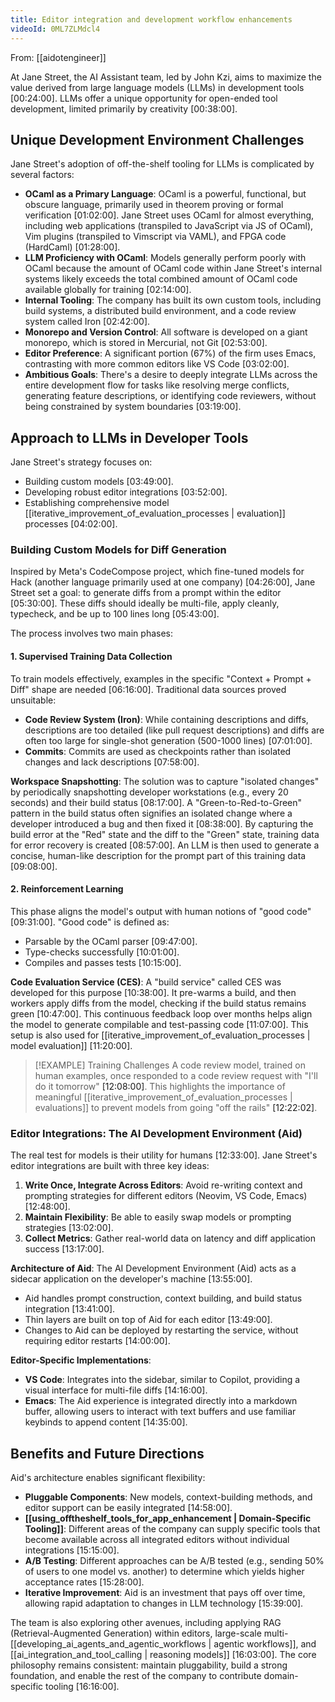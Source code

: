 ```yaml
---
title: Editor integration and development workflow enhancements
videoId: 0ML7ZLMdcl4
---
```


From: [[aidotengineer]] <br/> 

At Jane Street, the AI Assistant team, led by John Kzi, aims to maximize the value derived from large language models (LLMs) in development tools <a class="yt-timestamp" data-t="00:24:00">[00:24:00]</a>. LLMs offer a unique opportunity for open-ended tool development, limited primarily by creativity <a class="yt-timestamp" data-t="00:38:00">[00:38:00]</a>.

## Unique Development Environment Challenges

Jane Street's adoption of off-the-shelf tooling for LLMs is complicated by several factors:
*   **OCaml as a Primary Language**: OCaml is a powerful, functional, but obscure language, primarily used in theorem proving or formal verification <a class="yt-timestamp" data-t="01:02:00">[01:02:00]</a>. Jane Street uses OCaml for almost everything, including web applications (transpiled to JavaScript via JS of OCaml), Vim plugins (transpiled to Vimscript via VAML), and FPGA code (HardCaml) <a class="yt-timestamp" data-t="01:28:00">[01:28:00]</a>.
*   **LLM Proficiency with OCaml**: Models generally perform poorly with OCaml because the amount of OCaml code within Jane Street's internal systems likely exceeds the total combined amount of OCaml code available globally for training <a class="yt-timestamp" data-t="02:14:00">[02:14:00]</a>.
*   **Internal Tooling**: The company has built its own custom tools, including build systems, a distributed build environment, and a code review system called Iron <a class="yt-timestamp" data-t="02:42:00">[02:42:00]</a>.
*   **Monorepo and Version Control**: All software is developed on a giant monorepo, which is stored in Mercurial, not Git <a class="yt-timestamp" data-t="02:53:00">[02:53:00]</a>.
*   **Editor Preference**: A significant portion (67%) of the firm uses Emacs, contrasting with more common editors like VS Code <a class="yt-timestamp" data-t="03:02:00">[03:02:00]</a>.
*   **Ambitious Goals**: There's a desire to deeply integrate LLMs across the entire development flow for tasks like resolving merge conflicts, generating feature descriptions, or identifying code reviewers, without being constrained by system boundaries <a class="yt-timestamp" data-t="03:19:00">[03:19:00]</a>.

## Approach to LLMs in Developer Tools

Jane Street's strategy focuses on:
*   Building custom models <a class="yt-timestamp" data-t="03:49:00">[03:49:00]</a>.
*   Developing robust editor integrations <a class="yt-timestamp" data-t="03:52:00">[03:52:00]</a>.
*   Establishing comprehensive model [[iterative_improvement_of_evaluation_processes | evaluation]] processes <a class="yt-timestamp" data-t="04:02:00">[04:02:00]</a>.

### Building Custom Models for Diff Generation

Inspired by Meta's CodeCompose project, which fine-tuned models for Hack (another language primarily used at one company) <a class="yt-timestamp" data-t="04:26:00">[04:26:00]</a>, Jane Street set a goal: to generate diffs from a prompt within the editor <a class="yt-timestamp" data-t="05:30:00">[05:30:00]</a>. These diffs should ideally be multi-file, apply cleanly, typecheck, and be up to 100 lines long <a class="yt-timestamp" data-t="05:43:00">[05:43:00]</a>.

The process involves two main phases:

#### 1. Supervised Training Data Collection

To train models effectively, examples in the specific "Context + Prompt + Diff" shape are needed <a class="yt-timestamp" data-t="06:16:00">[06:16:00]</a>. Traditional data sources proved unsuitable:
*   **Code Review System (Iron)**: While containing descriptions and diffs, descriptions are too detailed (like pull request descriptions) and diffs are often too large for single-shot generation (500-1000 lines) <a class="yt-timestamp" data-t="07:01:00">[07:01:00]</a>.
*   **Commits**: Commits are used as checkpoints rather than isolated changes and lack descriptions <a class="yt-timestamp" data-t="07:58:00">[07:58:00]</a>.

**Workspace Snapshotting**: The solution was to capture "isolated changes" by periodically snapshotting developer workstations (e.g., every 20 seconds) and their build status <a class="yt-timestamp" data-t="08:17:00">[08:17:00]</a>. A "Green-to-Red-to-Green" pattern in the build status often signifies an isolated change where a developer introduced a bug and then fixed it <a class="yt-timestamp" data-t="08:38:00">[08:38:00]</a>. By capturing the build error at the "Red" state and the diff to the "Green" state, training data for error recovery is created <a class="yt-timestamp" data-t="08:57:00">[08:57:00]</a>. An LLM is then used to generate a concise, human-like description for the prompt part of this training data <a class="yt-timestamp" data-t="09:08:00">[09:08:00]</a>.

#### 2. Reinforcement Learning

This phase aligns the model's output with human notions of "good code" <a class="yt-timestamp" data-t="09:31:00">[09:31:00]</a>. "Good code" is defined as:
*   Parsable by the OCaml parser <a class="yt-timestamp" data-t="09:47:00">[09:47:00]</a>.
*   Type-checks successfully <a class="yt-timestamp" data-t="10:01:00">[10:01:00]</a>.
*   Compiles and passes tests <a class="yt-timestamp" data-t="10:15:00">[10:15:00]</a>.

**Code Evaluation Service (CES)**: A "build service" called CES was developed for this purpose <a class="yt-timestamp" data-t="10:38:00">[10:38:00]</a>. It pre-warms a build, and then workers apply diffs from the model, checking if the build status remains green <a class="yt-timestamp" data-t="10:47:00">[10:47:00]</a>. This continuous feedback loop over months helps align the model to generate compilable and test-passing code <a class="yt-timestamp" data-t="11:07:00">[11:07:00]</a>. This setup is also used for [[iterative_improvement_of_evaluation_processes | model evaluation]] <a class="yt-timestamp" data-t="11:20:00">[11:20:00]</a>.

> [!EXAMPLE] Training Challenges
> A code review model, trained on human examples, once responded to a code review request with "I'll do it tomorrow" <a class="yt-timestamp" data-t="12:08:00">[12:08:00]</a>. This highlights the importance of meaningful [[iterative_improvement_of_evaluation_processes | evaluations]] to prevent models from going "off the rails" <a class="yt-timestamp" data-t="12:22:00">[12:22:02]</a>.

### Editor Integrations: The AI Development Environment (Aid)

The real test for models is their utility for humans <a class="yt-timestamp" data-t="12:33:00">[12:33:00]</a>. Jane Street's editor integrations are built with three key ideas:
1.  **Write Once, Integrate Across Editors**: Avoid re-writing context and prompting strategies for different editors (Neovim, VS Code, Emacs) <a class="yt-timestamp" data-t="12:48:00">[12:48:00]</a>.
2.  **Maintain Flexibility**: Be able to easily swap models or prompting strategies <a class="yt-timestamp" data-t="13:02:00">[13:02:00]</a>.
3.  **Collect Metrics**: Gather real-world data on latency and diff application success <a class="yt-timestamp" data-t="13:17:00">[13:17:00]</a>.

**Architecture of Aid**: The AI Development Environment (Aid) acts as a sidecar application on the developer's machine <a class="yt-timestamp" data-t="13:55:00">[13:55:00]</a>.
*   Aid handles prompt construction, context building, and build status integration <a class="yt-timestamp" data-t="13:41:00">[13:41:00]</a>.
*   Thin layers are built on top of Aid for each editor <a class="yt-timestamp" data-t="13:49:00">[13:49:00]</a>.
*   Changes to Aid can be deployed by restarting the service, without requiring editor restarts <a class="yt-timestamp" data-t="14:00:00">[14:00:00]</a>.

**Editor-Specific Implementations**:
*   **VS Code**: Integrates into the sidebar, similar to Copilot, providing a visual interface for multi-file diffs <a class="yt-timestamp" data-t="14:16:00">[14:16:00]</a>.
*   **Emacs**: The Aid experience is integrated directly into a markdown buffer, allowing users to interact with text buffers and use familiar keybinds to append content <a class="yt-timestamp" data-t="14:35:00">[14:35:00]</a>.

## Benefits and Future Directions

Aid's architecture enables significant flexibility:
*   **Pluggable Components**: New models, context-building methods, and editor support can be easily integrated <a class="yt-timestamp" data-t="14:58:00">[14:58:00]</a>.
*   **[[using_offtheshelf_tools_for_app_enhancement | Domain-Specific Tooling]]**: Different areas of the company can supply specific tools that become available across all integrated editors without individual integrations <a class="yt-timestamp" data-t="15:15:00">[15:15:00]</a>.
*   **A/B Testing**: Different approaches can be A/B tested (e.g., sending 50% of users to one model vs. another) to determine which yields higher acceptance rates <a class="yt-timestamp" data-t="15:28:00">[15:28:00]</a>.
*   **Iterative Improvement**: Aid is an investment that pays off over time, allowing rapid adaptation to changes in LLM technology <a class="yt-timestamp" data-t="15:39:00">[15:39:00]</a>.

The team is also exploring other avenues, including applying RAG (Retrieval-Augmented Generation) within editors, large-scale multi-[[developing_ai_agents_and_agentic_workflows | agentic workflows]], and [[ai_integration_and_tool_calling | reasoning models]] <a class="yt-timestamp" data-t="16:03:00">[16:03:00]</a>. The core philosophy remains consistent: maintain pluggability, build a strong foundation, and enable the rest of the company to contribute domain-specific tooling <a class="yt-timestamp" data-t="16:16:00">[16:16:00]</a>.